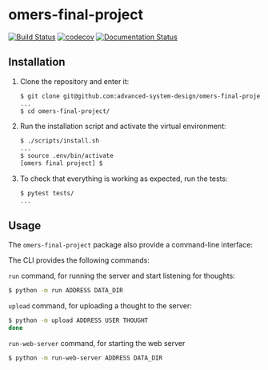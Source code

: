 # omers-final-project

[![Build Status](https://travis-ci.org/omers4/omers-final-project.svg?branch=master)](https://travis-ci.org/omers4/omers-final-project)
[![codecov](https://codecov.io/gh/omers4/omers-final-project/branch/master/graph/badge.svg)](https://codecov.io/gh/omers4/omers-final-project)
[![Documentation Status](https://readthedocs.org/projects/omers-final-project/badge/?version=latest)](https://omers-final-project.readthedocs.io/en/latest/?)

## Installation

1. Clone the repository and enter it:

    ```sh
    $ git clone git@github.com:advanced-system-design/omers-final-project.git
    ...
    $ cd omers-final-project/
    ```

2. Run the installation script and activate the virtual environment:

    ```sh
    $ ./scripts/install.sh
    ...
    $ source .env/bin/activate
    [omers final project] $
    ```

3. To check that everything is working as expected, run the tests:


    ```sh
    $ pytest tests/
    ...
    ```

## Usage

The `omers-final-project` package also provide a command-line interface:

The CLI provides the following commands:

`run` command, for running the server and start listening for thoughts:

```sh
$ python -m run ADDRESS DATA_DIR
```

`upload` command, for uploading a thought to the server:

```sh
$ python -m upload ADDRESS USER THOUGHT
done
```

`run-web-server` command, for starting the web server

```sh
$ python -m run-web-server ADDRESS DATA_DIR
```